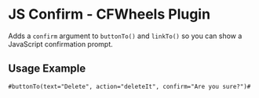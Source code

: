 # JS Confirm - CFWheels Plugin

Adds a `confirm` argument to `buttonTo()` and `linkTo()` so you can show a JavaScript confirmation prompt.

## Usage Example

```
#buttonTo(text="Delete", action="deleteIt", confirm="Are you sure?")#
```
